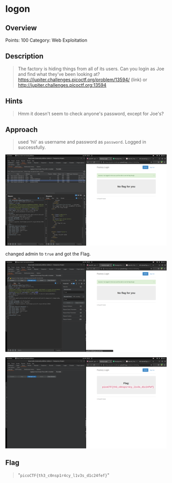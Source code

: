 # logon

## Overview
Points: 100 
Category: Web Exploitation

## Description
> The factory is hiding things from all of its users. Can you login as Joe and find what they've been looking at? https://jupiter.challenges.picoctf.org/problem/13594/ (link) or http://jupiter.challenges.picoctf.org:13594

## Hints
> Hmm it doesn't seem to check anyone's password, except for Joe's?

## Approach
> used 'hii' as username and password as `password`. Logged in successfully.

![](https://github.com/Akhilstaar/HackIT_22/blob/main/Assignment_2/NIKHIL%20MEENA%20ASSIGNMENT%202/Assets/Screenshot%20from%202022-06-20%2020-26-23.png)

changed admin to `true` and got the Flag.

![](https://github.com/Akhilstaar/HackIT_22/blob/main/Assignment_2/NIKHIL%20MEENA%20ASSIGNMENT%202/Assets/Screenshot%20from%202022-06-20%2020-28-02.png)

![](https://github.com/Akhilstaar/HackIT_22/blob/main/Assignment_2/NIKHIL%20MEENA%20ASSIGNMENT%202/Assets/Screenshot%20from%202022-06-20%2020-28-11.png)

## Flag
> "`picoCTF{th3_c0nsp1r4cy_l1v3s_d1c24fef}`"
